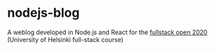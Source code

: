 # nodejs-blog
A weblog developed in Node.js and React for the [fullstack open 2020](https://fullstackopen.com/en) (University of Helsinki full-stack course)
